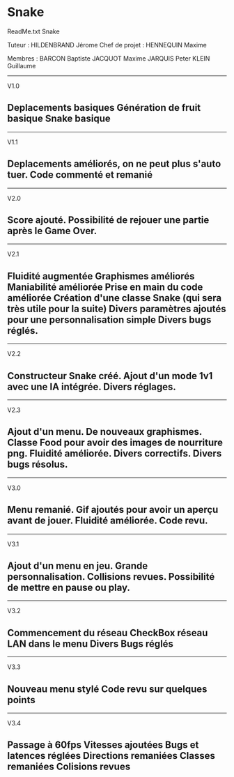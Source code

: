 # Snake

ReadMe.txt Snake

Tuteur : HILDENBRAND Jérome
Chef de projet : HENNEQUIN Maxime

Membres :
BARCON Baptiste
JACQUOT Maxime
JARQUIS Peter
KLEIN Guillaume

-------------------------------------------------------------------------------
V1.0

Deplacements basiques
Génération de fruit basique
Snake basique
-------------------------------------------------------------------------------
-------------------------------------------------------------------------------
V1.1

Deplacements améliorés, on ne peut plus s'auto tuer.
Code commenté et remanié
-------------------------------------------------------------------------------
-------------------------------------------------------------------------------
V2.0

Score ajouté.
Possibilité de rejouer une partie après le Game Over.
-------------------------------------------------------------------------------
-------------------------------------------------------------------------------
V2.1

Fluidité augmentée
Graphismes améliorés
Maniabilité améliorée
Prise en main du code améliorée
Création d'une classe Snake (qui sera très utile pour la suite)
Divers paramètres ajoutés pour une personnalisation simple
Divers bugs réglés.
-------------------------------------------------------------------------------
-------------------------------------------------------------------------------
V2.2

Constructeur Snake créé.
Ajout d'un mode 1v1 avec une IA intégrée.
Divers réglages.
-------------------------------------------------------------------------------
-------------------------------------------------------------------------------
V2.3

Ajout d'un menu.
De nouveaux graphismes.
Classe Food pour avoir des images de nourriture png.
Fluidité améliorée.
Divers correctifs.
Divers bugs résolus.
-------------------------------------------------------------------------------
-------------------------------------------------------------------------------
V3.0

Menu remanié.
Gif ajoutés pour avoir un aperçu avant de jouer.
Fluidité améliorée.
Code revu.
-------------------------------------------------------------------------------
-------------------------------------------------------------------------------
V3.1

Ajout d'un menu en jeu.
Grande personnalisation.
Collisions revues.
Possibilité de mettre en pause ou play.
-------------------------------------------------------------------------------
-------------------------------------------------------------------------------
V3.2

Commencement du réseau
CheckBox réseau LAN dans le menu
Divers Bugs réglés
-------------------------------------------------------------------------------
-------------------------------------------------------------------------------
V3.3

Nouveau menu stylé
Code revu sur quelques points
-------------------------------------------------------------------------------
-------------------------------------------------------------------------------
V3.4

Passage à 60fps
Vitesses ajoutées
Bugs et latences réglées
Directions remaniées
Classes remaniées
Colisions revues
-------------------------------------------------------------------------------
